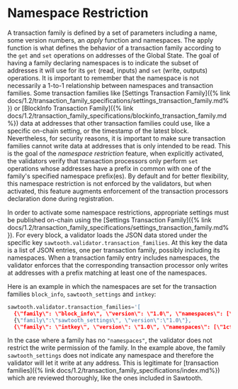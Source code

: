 # Namespace Restriction

A transaction family is defined by a set of parameters including a name,
some version numbers, an *apply* function and namespaces. The apply
function is what defines the behavior of a transaction family according
to the `get` and `set` operations on addresses
of the Global State. The goal of having a family declaring namespaces is
to indicate the subset of addresses it will use for its
`get` (read, inputs) and `set` (write, outputs)
operations. It is important to remember that the namespace is not
necessarily a 1-to-1 relationship between namespaces and transaction
families. Some transaction families like [Settings
Transaction Family]({% link docs/1.2/transaction_family_specifications/settings_transaction_family.md%})
or [BlockInfo Transaction
Family]({% link docs/1.2/transaction_family_specifications/blockinfo_transaction_family.md%})
data at addresses that other transaction
families could use, like a specific on-chain setting, or the timestamp of the
latest block. Nevertheless, for security reasons, it is important to
make sure transaction families cannot write data at addresses that is
only intended to be read. This is the goal of the *namespace
restriction* feature, when explicitly activated, the validators verify
that transaction processors only perform `set` operations
whose addresses have a prefix in common with one of the family's
specified namespace prefix(es). By default and for better flexibility,
this namespace restriction is not enforced by the validators, but when
activated, this feature augments enforcement of the transaction
processors declaration done during registration.

In order to activate some namespace restrictions, appropriate settings
must be published on-chain using the [Settings
Transaction Family]({% link docs/1.2/transaction_family_specifications/settings_transaction_family.md%}). For every block, a validator loads the
JSON data stored under the specific key
`sawtooth.validator.transaction_families`. At this key the data is a list of
JSON entries, one per transaction family, possibly including its namespaces.
When a transaction family entry includes namespaces, the validator enforces that
the corresponding transaction processor only writes at addresses with a prefix
matching at least one of the namespaces.

Here is an example in which the namespaces are set for the transaction
families `block_info`, `sawtooth_settings` and `intkey`:

``` python
sawtooth.validator.transaction_families='[
  {\"family\": \"block_info\", \"version\": \"1.0\", \"namespaces\": [\"00b10c\"]},
  {\"family\":\"sawtooth_settings\", \"version\":\"1.0\"},
  {\"family\": \"intkey\", \"version\": \"1.0\", \"namespaces\": [\"1cf126\"]} ]'
```

In the case where a family has no `"namespaces"`, the validator does not
restrict the write permission of the family. In the example above, the
family `sawtooth_settings` does not indicate any namespace
and therefore the validator will let it write at any address. This is
legitimate for [transaction
families]({% link docs/1.2/transaction_family_specifications/index.md%}) which
are reviewed thoroughly, like the ones included in Sawtooth.
